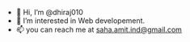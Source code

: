 - 👋 Hi, I’m @dhiraj010
- 👀 I’m interested in Web developement.
- 📫 you can reach me at saha.amit.ind@gmail.com

<!---
dhiraj010/dhiraj010 is a ✨ special ✨ repository because its `README.md` (this file) appears on your GitHub profile.
You can click the Preview link to take a look at your changes.
--->
